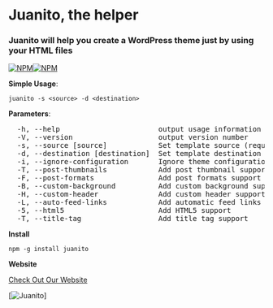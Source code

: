 # Juanito, the helper

### Juanito will help you create a WordPress theme just by using your HTML files

[![NPM](https://nodei.co/npm/juanito.png?downloads=true&downloadRank=true&stars=true)](https://nodei.co/npm/juanito/)[![NPM](https://nodei.co/npm-dl/juanito.png)](https://nodei.co/npm/juanito/)

**Simple Usage**:

  `juanito -s <source> -d <destination>`

**Parameters**:
<pre>
  -h, --help                       output usage information
  -V, --version                    output version number
  -s, --source [source]            Set template source (required)
  -d, --destination [destination]  Set template destination folder (required)
  -i, --ignore-configuration       Ignore theme configuration
  -T, --post-thumbnails            Add post thumbnail support
  -F, --post-formats               Add post formats support
  -B, --custom-background          Add custom background support
  -H, --custom-header              Add custom header support
  -L, --auto-feed-links            Add automatic feed links support
  -5, --html5                      Add HTML5 support
  -T, --title-tag                  Add title tag support
</pre>

**Install**

  `npm -g install juanito`

**Website**

[Check Out Our Website](http://alvaroveliz.github.io/juanito/)

[![Juanito](http://alvaroveliz.github.io/juanito/assets/images/juanitosd2.png)]
